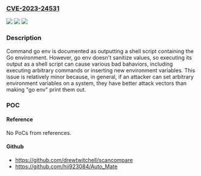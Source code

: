 ### [CVE-2023-24531](https://cve.mitre.org/cgi-bin/cvename.cgi?name=CVE-2023-24531)
![](https://img.shields.io/static/v1?label=Product&message=cmd%2Fgo&color=blue)
![](https://img.shields.io/static/v1?label=Version&message=0%3C%201.21.0-0%20&color=brighgreen)
![](https://img.shields.io/static/v1?label=Vulnerability&message=CWE-138%3A%20Improper%20Neutralization%20of%20Special%20Elements&color=brighgreen)

### Description

Command go env is documented as outputting a shell script containing the Go environment. However, go env doesn't sanitize values, so executing its output as a shell script can cause various bad bahaviors, including executing arbitrary commands or inserting new environment variables. This issue is relatively minor because, in general, if an attacker can set arbitrary environment variables on a system, they have better attack vectors than making "go env" print them out.

### POC

#### Reference
No PoCs from references.

#### Github
- https://github.com/drewtwitchell/scancompare
- https://github.com/hii923084/Auto_Mate

